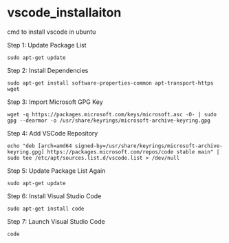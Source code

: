 # vscode_installaiton
cmd to install vscode in ubuntu

Step 1: Update Package List

    sudo apt-get update

Step 2: Install Dependencies

    sudo apt-get install software-properties-common apt-transport-https wget

Step 3: Import Microsoft GPG Key

    wget -q https://packages.microsoft.com/keys/microsoft.asc -O- | sudo gpg --dearmor -o /usr/share/keyrings/microsoft-archive-keyring.gpg

Step 4: Add VSCode Repository

    echo "deb [arch=amd64 signed-by=/usr/share/keyrings/microsoft-archive-keyring.gpg] https://packages.microsoft.com/repos/code stable main" | sudo tee /etc/apt/sources.list.d/vscode.list > /dev/null

Step 5: Update Package List Again

    sudo apt-get update

Step 6: Install Visual Studio Code

    sudo apt-get install code

Step 7: Launch Visual Studio Code

    code

